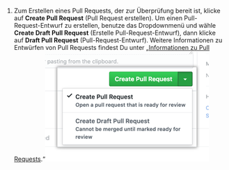 1. Zum Erstellen eines Pull Requests, der zur Überprüfung bereit ist, klicke auf **Create Pull Request** (Pull Request erstellen). Um einen Pull-Request-Entwurf zu erstellen, benutze das Dropdownmenü und wähle **Create Draft Pull Request** (Erstelle Pull-Request-Entwurf), dann klicke auf **Draft Pull Request** (Pull-Request-Entwurf). Weitere Informationen zu Entwürfen von Pull Requests findest Du unter „[Informationen zu Pull Requests](/articles/about-pull-requests#draft-pull-requests).“![Schaltfläche „Create pull request“ (Pull Request erstellen)](/assets/images/help/pull_requests/pullrequest-send.png)
